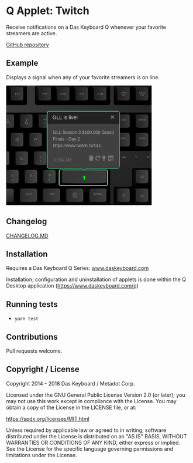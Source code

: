# Q Applet: Twitch

Receive notifications on a Das Keyboard Q whenever your favorite streamers are active.

[GitHub repository](https://github.com/daskeyboard/daskeyboard-applet--twitch)

## Example

Displays a signal when any of your favorite streamers is on line.

![Twitch on a Das Keybaord Q](assets/image.png "Q Twitch")

## Changelog

[CHANGELOG.MD](CHANGELOG.md)

## Installation

Requires a Das Keyboard Q Series: www.daskeyboard.com

Installation, configuration and uninstallation of applets is done within
the Q Desktop application (https://www.daskeyboard.com/q)

## Running tests

- `yarn test`

## Contributions

Pull requests welcome.

## Copyright / License

Copyright 2014 - 2018 Das Keyboard / Metadot Corp.

Licensed under the GNU General Public License Version 2.0 (or later);
you may not use this work except in compliance with the License.
You may obtain a copy of the License in the LICENSE file, or at:

   https://spdx.org/licenses/MIT.html

Unless required by applicable law or agreed to in writing, software
distributed under the License is distributed on an "AS IS" BASIS,
WITHOUT WARRANTIES OR CONDITIONS OF ANY KIND, either express or implied.
See the License for the specific language governing permissions and
limitations under the License.